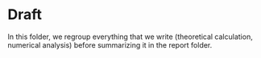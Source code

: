# Draft

In this folder, we regroup everything that we write (theoretical calculation, numerical analysis) before summarizing it in the report folder.
